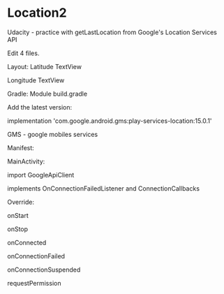 # Location2
Udacity - practice with getLastLocation from Google's Location Services API

Edit 4 files.

Layout:
Latitude TextView

Longitude TextView

Gradle:
Module build.gradle

Add the latest version:

implementation 'com.google.android.gms:play-services-location:15.0.1'


GMS - google mobiles services


Manifest:
<meta-data android:name="com.google.android.gms.version" android:value="@integer/google_play_services_version"/>

<uses-permission android:name="android.permission.ACCESS_FINE_LOCATION"/>

MainActivity:

import GoogleApiClient

implements OnConnectionFailedListener and ConnectionCallbacks

Override:

onStart

onStop


onConnected

onConnectionFailed

onConnectionSuspended


requestPermission
